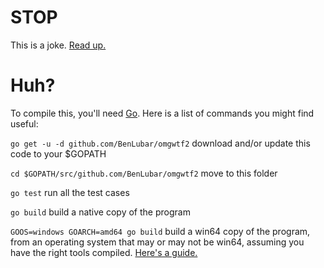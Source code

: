 STOP
====

This is a joke. [Read up.](http://omg2.thedailywtf.com/)

Huh?
====

To compile this, you'll need [Go](http://golang.org/doc/install). Here is a list of commands you might find useful:

`go get -u -d github.com/BenLubar/omgwtf2` download and/or update this code to your $GOPATH

`cd $GOPATH/src/github.com/BenLubar/omgwtf2` move to this folder

`go test` run all the test cases

`go build` build a native copy of the program

`GOOS=windows GOARCH=amd64 go build` build a win64 copy of the program, from an operating system that may or may not be win64, assuming you have the right tools compiled. [Here's a guide.](https://code.google.com/p/go-wiki/wiki/WindowsCrossCompiling)
